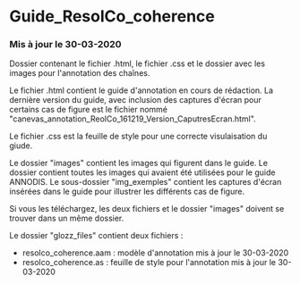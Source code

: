 # Guide_ResolCo_coherence
### Mis à jour le 30-03-2020

Dossier contenant le fichier .html, le fichier .css et le dossier avec les images pour l'annotation des chaînes. 

Le fichier .html contient le guide d'annotation en cours de rédaction. La dernière version du guide, avec inclusion des captures d'écran pour certains cas de figure est le fichier nommé "canevas_annotation_ReolCo_161219_Version_CaputresEcran.html".

Le fichier .css est la feuille de style pour une correcte visulaisation du giude. 

Le dossier "images" contient les images qui figurent dans le guide. Le dossier contient toutes les images qui avaient été utilisées pour le guide ANNODIS. 
Le sous-dossier "img_exemples" contient les captures d'écran insérées dans le guide pour illustrer les différents cas de figure. 

Si vous les téléchargez, les deux fichiers et le dossier "images" doivent se trouver dans un même dossier. 

Le dossier "glozz_files" contient deux fichiers : 
 - resolco_coherence.aam : modèle d'annotation mis à jour le 30-03-2020
 - resolco_coherence.as : feuille de style pour l'annotation mis à jour le 30-03-2020
 
